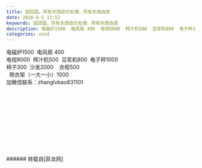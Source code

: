 ```yaml
---
title: 因回国，所有东西低价处理，所有东西自提
date: 2018-8-5 13:52
keywords: 因回国，所有东西低价处理，所有东西自提
description: 电磁炉1500  电风扇 400  电视8000  榨汁机500  豆浆机800  电子秤1000椅子300  沙发2000    衣柜500  晾衣架（一大一小）1000加微信联系：zhanglvbao831101
categories: used
---
```

<td class="t_f" id="postmessage_1596979">

电磁炉1500  电风扇 400  <br/>
电视8000  榨汁机500  豆浆机800  电子秤1000<br/>
椅子300  沙发2000    衣柜500<br/>
  晾衣架（一大一小）1000<br/>
加微信联系：zhanglvbao831101<br/>
<img alt="" border="0" class="zoom" data-cf-modified-75d51254ead4b245ce7cace1-="" file="http://www.flw.ph/data/appbyme/upload/image/201808/05/gpPY1kJIczJl.jpg" id="aimg_H7tFP" lazyloadthumb="1" onclick="" onmouseover="" src="http://www.flw.ph/data/appbyme/upload/image/201808/05/gpPY1kJIczJl.jpg"/><br/>
<br/>
<img alt="" border="0" class="zoom" data-cf-modified-75d51254ead4b245ce7cace1-="" file="http://www.flw.ph/data/appbyme/upload/image/201808/05/M77Hv27lVbJ4.jpg" id="aimg_IbQVI" lazyloadthumb="1" onclick="" onmouseover="" src="http://www.flw.ph/data/appbyme/upload/image/201808/05/M77Hv27lVbJ4.jpg"/><br/>
<br/>
<img alt="" border="0" class="zoom" data-cf-modified-75d51254ead4b245ce7cace1-="" file="http://www.flw.ph/data/appbyme/upload/image/201808/05/Sfd35KvD8k5O.jpg" id="aimg_SxJOs" lazyloadthumb="1" onclick="" onmouseover="" src="http://www.flw.ph/data/appbyme/upload/image/201808/05/Sfd35KvD8k5O.jpg"/><br/>
<br/>
<img alt="" border="0" class="zoom" data-cf-modified-75d51254ead4b245ce7cace1-="" file="http://www.flw.ph/data/appbyme/upload/image/201808/05/HJCFSexmZnAF.jpg" id="aimg_S8Re7" lazyloadthumb="1" onclick="" onmouseover="" src="http://www.flw.ph/data/appbyme/upload/image/201808/05/HJCFSexmZnAF.jpg"/><br/>
<br/>
<img alt="" border="0" class="zoom" data-cf-modified-75d51254ead4b245ce7cace1-="" file="http://www.flw.ph/data/appbyme/upload/image/201808/05/DkhvOT1cXIlp.jpg" id="aimg_KEoE2" lazyloadthumb="1" onclick="" onmouseover="" src="http://www.flw.ph/data/appbyme/upload/image/201808/05/DkhvOT1cXIlp.jpg"/><br/>
<br/>
<img alt="" border="0" class="zoom" data-cf-modified-75d51254ead4b245ce7cace1-="" file="http://www.flw.ph/data/appbyme/upload/image/201808/05/Y6fZWm42WRV1.jpg" id="aimg_FA4lU" lazyloadthumb="1" onclick="" onmouseover="" src="http://www.flw.ph/data/appbyme/upload/image/201808/05/Y6fZWm42WRV1.jpg"/><br/>
<br/>
<img alt="" border="0" class="zoom" data-cf-modified-75d51254ead4b245ce7cace1-="" file="http://www.flw.ph/data/appbyme/upload/image/201808/05/HAw28TyMVSnE.jpg" id="aimg_b9z99" lazyloadthumb="1" onclick="" onmouseover="" src="http://www.flw.ph/data/appbyme/upload/image/201808/05/HAw28TyMVSnE.jpg"/><br/>
<br/>
<img alt="" border="0" class="zoom" data-cf-modified-75d51254ead4b245ce7cace1-="" file="http://www.flw.ph/data/appbyme/upload/image/201808/05/iJlIy2jtjqK1.jpg" id="aimg_aqY5F" lazyloadthumb="1" onclick="" onmouseover="" src="http://www.flw.ph/data/appbyme/upload/image/201808/05/iJlIy2jtjqK1.jpg"/><br/>
<br/>
<img alt="" border="0" class="zoom" data-cf-modified-75d51254ead4b245ce7cace1-="" file="http://www.flw.ph/data/appbyme/upload/image/201808/05/Pv3eMQ0FCw45.jpg" id="aimg_qllAT" lazyloadthumb="1" onclick="" onmouseover="" src="http://www.flw.ph/data/appbyme/upload/image/201808/05/Pv3eMQ0FCw45.jpg"/><br/>
<br/>
<img alt="" border="0" class="zoom" data-cf-modified-75d51254ead4b245ce7cace1-="" file="http://www.flw.ph/data/appbyme/upload/image/201808/05/eDx9tzCN41Gr.jpg" id="aimg_ME9UF" lazyloadthumb="1" onclick="" onmouseover="" src="http://www.flw.ph/data/appbyme/upload/image/201808/05/eDx9tzCN41Gr.jpg"/><br/>
<br/>
</td>
###### 转载自[菲龙网]